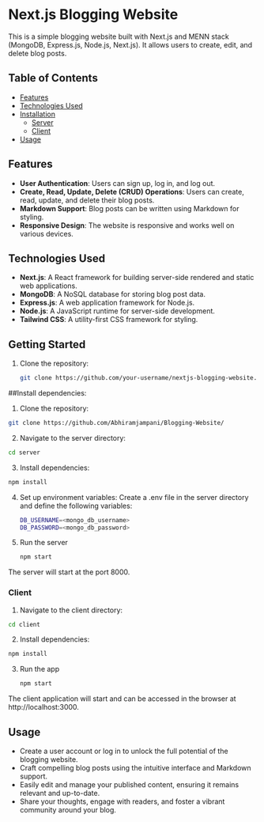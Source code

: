# Next.js Blogging Website

This is a simple blogging website built with Next.js and MENN stack (MongoDB, Express.js, Node.js, Next.js). It allows users to create, edit, and delete blog posts.

## Table of Contents

- [Features](#features)
- [Technologies Used](#technologies-used)
- [Installation](#installation)
  - [Server](#server)
  - [Client](#client)
- [Usage](#usage)

## Features

- **User Authentication**: Users can sign up, log in, and log out.
- **Create, Read, Update, Delete (CRUD) Operations**: Users can create, read, update, and delete their blog posts.
- **Markdown Support**: Blog posts can be written using Markdown for styling.
- **Responsive Design**: The website is responsive and works well on various devices.

## Technologies Used

- **Next.js**: A React framework for building server-side rendered and static web applications.
- **MongoDB**: A NoSQL database for storing blog post data.
- **Express.js**: A web application framework for Node.js.
- **Node.js**: A JavaScript runtime for server-side development.
- **Tailwind CSS**: A utility-first CSS framework for styling.

## Getting Started

1. Clone the repository:

   ```bash
   git clone https://github.com/your-username/nextjs-blogging-website.git

##Install dependencies:
1.  Clone the repository:

   ```bash
   git clone https://github.com/Abhiramjampani/Blogging-Website/
   ```
2.  Navigate to the server directory:
  ```bash
  cd server
  ```
3.  Install dependencies:
   ```bash
   npm install
   ```
4.  Set up environment variables:
    Create a .env file in the server directory and define the following variables:
    ```bash
    DB_USERNAME=<mongo_db_username>
    DB_PASSWORD=<mongo_db_password>
    ```
5.  Run the server
    ```bash
    npm start
    ```
The server will start at the port 8000.

### Client

1.  Navigate to the client directory:
  ```bash
  cd client
  ```
2.  Install dependencies:
   ```bash
   npm install
   ```
3.  Run the app
    ```bash
    npm start
    ```
The client application will start and can be accessed in the browser at http://localhost:3000.

## Usage
* Create a user account or log in to unlock the full potential of the blogging website.
* Craft compelling blog posts using the intuitive interface and Markdown support.
* Easily edit and manage your published content, ensuring it remains relevant and up-to-date.
* Share your thoughts, engage with readers, and foster a vibrant community around your blog.
